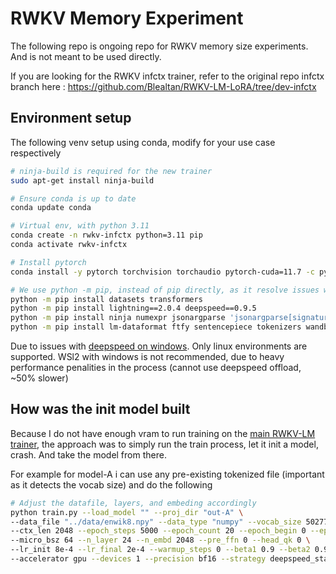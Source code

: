# RWKV Memory Experiment

The following repo is ongoing repo for RWKV memory size experiments. And is not meant to be used directly.

If you are looking for the RWKV infctx trainer, refer to the original repo infctx branch here : https://github.com/Blealtan/RWKV-LM-LoRA/tree/dev-infctx

## Environment setup

The following venv setup using conda, modify for your use case respectively
```bash
# ninja-build is required for the new trainer
sudo apt-get install ninja-build

# Ensure conda is up to date
conda update conda

# Virtual env, with python 3.11
conda create -n rwkv-infctx python=3.11 pip
conda activate rwkv-infctx

# Install pytorch
conda install -y pytorch torchvision torchaudio pytorch-cuda=11.7 -c pytorch -c nvidia

# We use python -m pip, instead of pip directly, as it resolve issues with venv not loading the right pip
python -m pip install datasets transformers 
python -m pip install lightning==2.0.4 deepspeed==0.9.5
python -m pip install ninja numexpr jsonargparse 'jsonargparse[signatures]'
python -m pip install lm-dataformat ftfy sentencepiece tokenizers wandb
```

Due to issues with [deepspeed on windows](https://github.com/microsoft/DeepSpeed/issues/2427). Only linux environments are supported. WSl2 with windows is not recommended, due to heavy performance penalities in the process (cannot use deepspeed offload, ~50% slower)

## How was the init model built

Because I do not have enough vram to run training on the [main RWKV-LM trainer](https://github.com/BlinkDL/RWKV-LM/tree/main/RWKV-v4neo), the approach was to simply run the train process, let it init a model, crash. And take the model from there.

For example for model-A i can use any pre-existing tokenized file (important as it detects the vocab size) and do the following

```bash
# Adjust the datafile, layers, and embeding accordingly
python train.py --load_model "" --proj_dir "out-A" \
--data_file "../data/enwik8.npy" --data_type "numpy" --vocab_size 50277 \
--ctx_len 2048 --epoch_steps 5000 --epoch_count 20 --epoch_begin 0 --epoch_save 1 \
--micro_bsz 64 --n_layer 24 --n_embd 2048 --pre_ffn 0 --head_qk 0 \
--lr_init 8e-4 --lr_final 2e-4 --warmup_steps 0 --beta1 0.9 --beta2 0.99 --adam_eps 1e-8 \
--accelerator gpu --devices 1 --precision bf16 --strategy deepspeed_stage_2_offload --grad_cp 0
```

